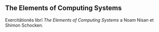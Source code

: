 ## The Elements of Computing Systems

Exercitātionēs librī *The Elements of Computing Systems* a Noam Nisan et Shimon Schocken.